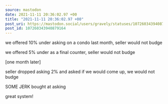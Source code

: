 ```yaml
---
source: mastodon
date: 2021-11-11 20:36:02.97 +00
title: "2021-11-11 20:36:02.97 +00"
post_uri: https://mastodon.social/users/gravely/statuses/107260343940879164
post_id: 107260343940879164
---
```

we offered 10% under asking on a condo last month, seller would not budge

we offered 5% under as a final counter, seller would not budge

[one month later]

seller dropped asking 2% and asked if we would come up, we would not budge

SOME JERK bought at asking

great system!



